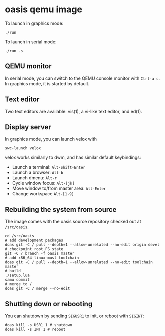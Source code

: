 # oasis qemu image

To launch in graphics mode:

	./run

To launch in serial mode:

	./run -s

## QEMU monitor

In serial mode, you can switch to the QEMU console monitor with
`Ctrl-a c`. In graphics mode, it is started by default.

## Text editor

Two text editors are available: vis(1), a vi-like text editor, and ed(1).

## Display server

In graphics mode, you can launch velox with

	swc-launch velox

velox works similarly to dwm, and has similar default keybindings:

- Launch a terminal: `Alt-Shift-Enter`
- Launch a browser: `Alt-b`
- Launch dmenu: `Alt-r`
- Cycle window focus: `Alt-[jk]`
- Move window to/from master area: `Alt-Enter`
- Change workspace `Alt-[1-9]`

## Rebuilding the system from source

The image comes with the oasis source repository checked out at
`/src/oasis`.

	cd /src/oasis
	# add development packages
	doas git -C / pull --depth=1 --allow-unrelated --no-edit origin devel
	# checkpoint root FS state
	git -C / branch -f oasis master
	# add x86_64-linux-musl toolchain
	doas git -C / pull --depth=1 --allow-unrelated --no-edit toolchain master
	# build
	./setup.lua
	samu commit
	# merge to /
	doas git -C / merge --no-edit

## Shutting down or rebooting

You can shutdown by sending `SIGUSR1` to init, or reboot with `SIGINT`:

	doas kill -s USR1 1 # shutdown
	doas kill -s INT 1 # reboot
